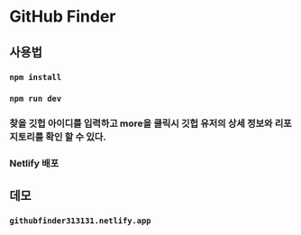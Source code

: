# GitHub Finder

## 사용법

### `npm install`

### `npm run dev`

### 찾을 깃헙 아이디를 입력하고 more을 클릭시 깃헙 유저의 상세 정보와 리포지토리를 확인 할 수 있다.

### Netlify 배포

## 데모

### `githubfinder313131.netlify.app`
